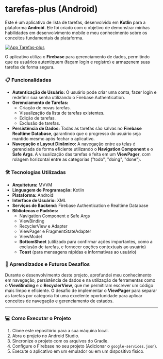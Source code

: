 # tarefas-plus (Android)

Este é um aplicativo de lista de tarefas, desenvolvido em **Kotlin** para a plataforma **Android**. Ele foi criado com o objetivo de demonstrar minhas habilidades em desenvolvimento mobile e meu conhecimento sobre os conceitos fundamentais da plataforma.

[![App Tarefas-plus](https://img.youtube.com/vi/vkSAYfyNHgI/hqdefault.jpg)](https://youtube.com/shorts/vkSAYfyNHgI?si=T5HLC-ne6Rpicqi4)

O aplicativo utiliza o **Firebase** para gerenciamento de dados, permitindo que os usuários autentiquem (façam login e registro) e armazenem suas tarefas de forma segura.

### 📋 Funcionalidades

* **Autenticação de Usuário:** O usuário pode criar uma conta, fazer login e redefinir sua senha utilizando o Firebase Authentication.
* **Gerenciamento de Tarefas:**
    * Criação de novas tarefas.
    * Visualização da lista de tarefas existentes.
    * Edição de tarefas.
    * Exclusão de tarefas.
* **Persistência de Dados:** Todas as tarefas são salvas no **Firebase Realtime Database**, garantindo que o progresso do usuário seja mantido mesmo após fechar o aplicativo.
* **Navegação e Layout Dinâmico:** A navegação entre as telas é gerenciada de forma eficiente utilizando o **Navigation Component** e o **Safe Args**. A visualização das tarefas é feita em um **ViewPager**, com rolagem horizontal entre as categorias ("todo", "doing", "done").

### 🛠️ Tecnologias Utilizadas
* **Arquitetura:** MVVM
* **Linguagem de Programação:** Kotlin
* **Plataforma:** Android
* **Interface de Usuário:** XML
* **Serviços de Backend:** Firebase Authentication e Realtime Database
* **Bibliotecas e Padrões:**
    * Navigation Component e Safe Args
    * ViewBinding
    * RecyclerView e Adapter
    * ViewPager e FragmentStateAdapter
    * ViewModel
    * **BottomSheet** (utilizado para confirmar ações importantes, como a exclusão de tarefas, e fornecer opções contextuais ao usuário)
    * **Toast** (para mensagens rápidas e informativas ao usuário)

### 🚀 Aprendizados e Futuros Desafios

Durante o desenvolvimento deste projeto, aprofundei meu conhecimento em navegação, persistência de dados e na utilização de ferramentas como o **ViewBinding** e o **RecyclerView**, que me permitiram escrever um código mais limpo e eficiente. O desafio de implementar o **ViewPager** para separar as tarefas por categoria foi uma excelente oportunidade para aplicar conceitos de navegação e gerenciamento de estados.

---

### 💻 Como Executar o Projeto

1.  Clone este repositório para a sua máquina local.
2.  Abra o projeto no Android Studio.
3.  Sincronize o projeto com os arquivos do Gradle.
4.  Configure o Firebase no seu projeto (Adicionar o `google-services.json`).
5.  Execute o aplicativo em um emulador ou em um dispositivo físico.
